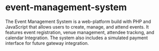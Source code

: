 # event-management-system
The Event Management System is a web-platform build with PHP and JavaScript that allows users to create, manage, and attend events. It features event registration, venue management, attendee trackıng, and calendar Integration. The system also includes a simulated payment interface for future gateway integration.
